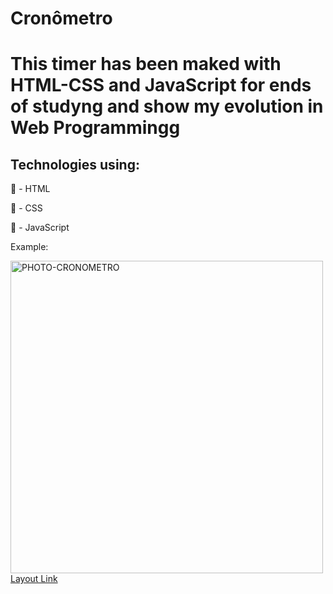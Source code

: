 # Cronômetro
<h1>This timer has been maked with HTML-CSS and JavaScript for ends of studyng and show my evolution in Web Programmingg</h1>

<h2>Technologies using:</h2>

🔶 - HTML

🔷 - CSS

💛 - JavaScript

Example:

<img src="https://raw.githubusercontent.com/leanluizz/Cronometro/principal/PHOTO-Landing-Page-Cr%C3%B4nometro.png" alt="PHOTO-CRONOMETRO" width="500vw">
<a href="https://leanluizz.github.io/Cronometro/">Layout Link
